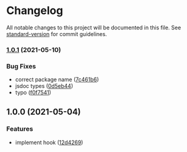 # Changelog

All notable changes to this project will be documented in this file. See [standard-version](https://github.com/conventional-changelog/standard-version) for commit guidelines.

### [1.0.1](https://github.com/brunoscopelliti/use-bool/compare/v1.0.0...v1.0.1) (2021-05-10)


### Bug Fixes

* correct package name ([7c461b6](https://github.com/brunoscopelliti/use-bool/commits/7c461b610346e2b1136b4780c52fb0f16fb822c3))
* jsdoc types ([0d5eb44](https://github.com/brunoscopelliti/use-bool/commits/0d5eb44f371147c17ab31afa8cd370e571d22b11))
* typo ([f0f7541](https://github.com/brunoscopelliti/use-bool/commits/f0f754150215b9e43491f5e1529af2d7f05df341))

## 1.0.0 (2021-05-04)


### Features

* implement hook ([12d4269](https://github.com/brunoscopelliti/use-bool/commits/12d42695171a6e35915118529419001812a4bf2b))
